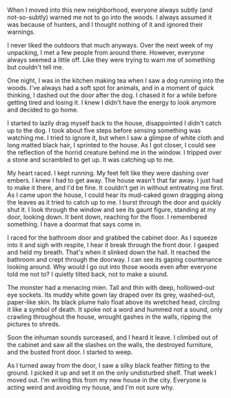 When I moved into this new neighborhood, everyone always subtly (and not-so-subtly) warned me not to go into the woods. I always assumed it was because of hunters, and I thought nothing of it and ignored their warnings. 

I never liked the outdoors that much anyways. Over the next week of my unpacking, I met a few people from around there. However, everyone always seemed a little off. Like they were trying to warn me of something but couldn't tell me.

 One night, I was in the kitchen making tea when I saw a dog running into the woods. I've always had a soft spot for animals, and in a moment of quick thinking, I dashed out the door after the dog. I chased it for a while before getting tired and losing it. I knew I didn't have the energy to look anymore and decided to go home. 

I started to lazily drag myself back to the house, disappointed I didn't catch up to the dog. I took about five steps before sensing something was watching me. I tried to ignore it, but when I saw a glimpse of white cloth and long matted black hair, I sprinted to the house. 
As I got closer, I could see the reflection of the horrid creature behind me in the window. I tripped over a stone and scrambled to get up. It was catching up to me.

 My heart raced. I kept running. My feet felt like they were dashing over embers. I knew I had to get away. 
The house wasn't that far away. I just had to make it there, and I'd be fine. It couldn't get in without entreating me first. 
As I came upon the house, I could hear its mud-caked gown dragging along the leaves as it tried to catch up to me. I burst through the door and quickly shut it. I look through the window and see its gaunt figure, standing at my door, looking down. It bent down, reaching for the floor. I remembered something. I have a doormat that says come in. 

I raced for the bathroom door and grabbed the cabinet door. As I squeeze into it and sigh with respite, I hear it break through the front door. I gasped and held my breath. That's when it slinked down the hall. 
It reached the bathroom and crept through the doorway. I can see its gaping countenance looking around. Why would I go out into those woods even after everyone told me not to? I quietly tilted back, not to make a sound. 

The monster had a menacing mien. Tall and thin with deep, hollowed-out eye sockets. Its muddy white gown lay draped over its grey, washed-out, paper-like skin. Its black plume halo float above its wretched head, circling it like a symbol of death. It spoke not a word and hummed not a sound, only crawling throughout the house, wrought gashes in the walls, ripping the pictures to shreds. 

Soon the inhuman sounds surceased, and I heard it leave. I climbed out of the cabinet and saw all the slashes on the walls, the destroyed furniture, and the busted front door. I started to weep. 

As I turned away from the door, I saw a silky black feather flitting to the ground. I picked it up and set it on the only undisturbed shelf. That week I moved out. I'm writing this from my new house in the city. Everyone is acting weird and avoiding my house, and I'm not sure why.